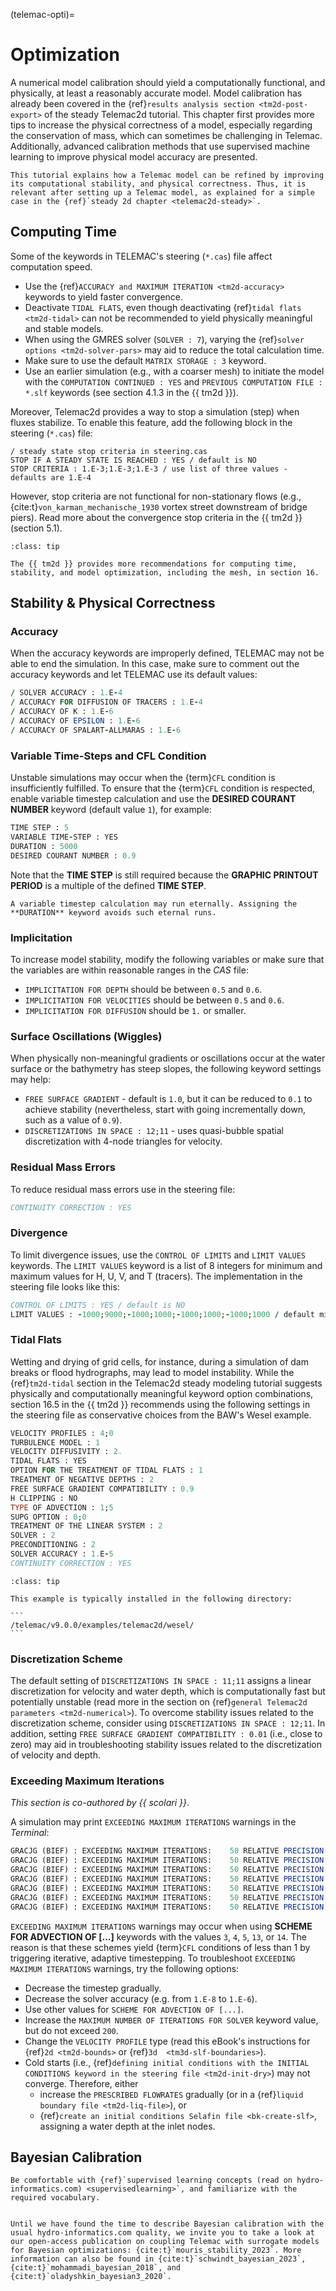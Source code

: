 (telemac-opti)=
# Optimization

A numerical model calibration should yield a computationally functional, and physically, at least a reasonably accurate model. Model calibration has already been covered in the {ref}`results analysis section <tm2d-post-export>` of the steady Telemac2d tutorial. This chapter first provides more tips to increase the physical correctness of a model, especially regarding the conservation of mass, which can sometimes be challenging in Telemac. Additionally, advanced calibration methods that use supervised machine learning to improve physical model accuracy are presented.

```{admonition} Goals and requirements
This tutorial explains how a Telemac model can be refined by improving its computational stability, and physical correctness. Thus, it is relevant after setting up a Telemac model, as explained for a simple case in the {ref}`steady 2d chapter <telemac2d-steady>`.

```


## Computing Time

Some of the keywords in TELEMAC's steering (`*.cas`) file affect computation speed.

* Use the {ref}`ACCURACY and MAXIMUM ITERATION <tm2d-accuracy>` keywords to yield faster convergence.
* Deactivate `TIDAL FLATS`, even though deactivating {ref}`tidal flats <tm2d-tidal>` can not be recommended to yield physically meaningful and stable models.
* When using the GMRES solver (`SOLVER : 7`), varying the {ref}`solver options <tm2d-solver-pars>` may aid to reduce the total calculation time.
* Make sure to use the default `MATRIX STORAGE : 3` keyword.
* Use an earlier simulation (e.g., with a coarser mesh) to initiate the model with the `COMPUTATION CONTINUED : YES` and `PREVIOUS COMPUTATION FILE : *.slf` keywords (see section 4.1.3 in the {{ tm2d }}).

Moreover, Telemac2d provides a way to stop a simulation (step) when fluxes stabilize. To enable this feature, add the following block in the steering (`*.cas`) file:

```
/ steady state stop criteria in steering.cas
STOP IF A STEADY STATE IS REACHED : YES / default is NO
STOP CRITERIA : 1.E-3;1.E-3;1.E-3 / use list of three values - defaults are 1.E-4
```

However, stop criteria are not functional for non-stationary flows (e.g., {cite:t}`von_karman_mechanische_1930` vortex street downstream of bridge piers). Read more about the convergence stop criteria in the {{ tm2d }} (section 5.1).

```{admonition} More recommendations are in the user manual
:class: tip

The {{ tm2d }} provides more recommendations for computing time, stability, and model optimization, including the mesh, in section 16.
```

## Stability & Physical Correctness


### Accuracy

When the accuracy keywords are improperly defined, TELEMAC may not be able to end the simulation. In this case, make sure to comment out the accuracy keywords and let TELEMAC use its default values:

```fortran
/ SOLVER ACCURACY : 1.E-4
/ ACCURACY FOR DIFFUSION OF TRACERS : 1.E-4
/ ACCURACY OF K : 1.E-6
/ ACCURACY OF EPSILON : 1.E-6
/ ACCURACY OF SPALART-ALLMARAS : 1.E-6
```

### Variable Time-Steps and CFL Condition

Unstable simulations may occur when the {term}`CFL` condition is insufficiently fulfilled. To ensure that the {term}`CFL` condition is respected, enable variable timestep calculation and use the **DESIRED COURANT NUMBER** keyword (default value `1`), for example:

```fortran
TIME STEP : 5
VARIABLE TIME-STEP : YES
DURATION : 5000
DESIRED COURANT NUMBER : 0.9
```

Note that the **TIME STEP** is still required because the **GRAPHIC PRINTOUT PERIOD** is a multiple of the defined **TIME STEP**.

```{admonition} Use the DURATION keyword
A variable timestep calculation may run eternally. Assigning the **DURATION** keyword avoids such eternal runs.
```

### Implicitation
To increase model stability, modify the following variables or make sure that the variables are within reasonable ranges in the *CAS* file:

* `IMPLICITATION FOR DEPTH` should be between `0.5` and `0.6`.
* `IMPLICITATION FOR VELOCITIES` should be between `0.5` and `0.6`.
* `IMPLICITATION FOR DIFFUSION` should be `1.` or smaller.

### Surface Oscillations (Wiggles)
When physically non-meaningful gradients or oscillations occur at the water surface or the bathymetry has steep slopes, the following keyword settings may help:

* `FREE SURFACE GRADIENT` - default is `1.0`, but it can be reduced to `0.1` to achieve stability (nevertheless, start with going incrementally down, such as a value of `0.9`).
* `DISCRETIZATIONS IN SPACE : 12;11` - uses quasi-bubble spatial discretization with 4-node triangles for velocity.

### Residual Mass Errors
To reduce residual mass errors use in the steering file:

```fortran
CONTINUITY CORRECTION : YES
```

### Divergence

To limit divergence issues, use the `CONTROL OF LIMITS` and `LIMIT VALUES` keywords. The `LIMIT VALUES` keyword is a list of 8 integers for minimum and maximum values for H, U, V, and T (tracers). The implementation in the steering file looks like this:

```fortran
CONTROL OF LIMITS : YES / default is NO
LIMIT VALUES : -1000;9000;-1000;1000;-1000;1000;-1000;1000 / default mins and max for H, U, V, tracer
```

### Tidal Flats

Wetting and drying of grid cells, for instance, during a simulation of dam breaks or flood hydrographs, may lead to model instability. While the {ref}`tm2d-tidal` section in the Telemac2d steady modeling tutorial suggests physically and computationally meaningful keyword option combinations, section 16.5 in the {{ tm2d }} recommends using the following settings in the steering file as conservative choices from the BAW's Wesel example.

```fortran
VELOCITY PROFILES : 4;0
TURBULENCE MODEL : 1
VELOCITY DIFFUSIVITY : 2.
TIDAL FLATS : YES
OPTION FOR THE TREATMENT OF TIDAL FLATS : 1
TREATMENT OF NEGATIVE DEPTHS : 2
FREE SURFACE GRADIENT COMPATIBILITY : 0.9
H CLIPPING : NO
TYPE OF ADVECTION : 1;5
SUPG OPTION : 0;0
TREATMENT OF THE LINEAR SYSTEM : 2
SOLVER : 2
PRECONDITIONING : 2
SOLVER ACCURACY : 1.E-5
CONTINUITY CORRECTION : YES
```

````{admonition} How to find the Wesel example
:class: tip

This example is typically installed in the following directory:

```
/telemac/v9.0.0/examples/telemac2d/wesel/
```
````


### Discretization Scheme

The default setting of `DISCRETIZATIONS IN SPACE : 11;11` assigns a linear discretization for velocity and water depth, which is computationally fast but potentially unstable (read more in the section on {ref}`general Telemac2d parameters <tm2d-numerical>`). To overcome stability issues related to the discretization scheme, consider using `DISCRETIZATIONS IN SPACE : 12;11`. In addition, setting `FREE SURFACE GRADIENT COMPATIBILITY : 0.01` (i.e., close to zero) may aid in troubleshooting stability issues related to the discretization of velocity and depth.


### Exceeding Maximum Iterations
*This section is co-authored by {{ scolari }}*.

A simulation may print `EXCEEDING MAXIMUM ITERATIONS` warnings in the *Terminal*:

```fortran
GRACJG (BIEF) : EXCEEDING MAXIMUM ITERATIONS:    50 RELATIVE PRECISION:  0.7234532E-01
GRACJG (BIEF) : EXCEEDING MAXIMUM ITERATIONS:    50 RELATIVE PRECISION:  NaN
GRACJG (BIEF) : EXCEEDING MAXIMUM ITERATIONS:    50 RELATIVE PRECISION:  NaN
GRACJG (BIEF) : EXCEEDING MAXIMUM ITERATIONS:    50 RELATIVE PRECISION:  NaN
GRACJG (BIEF) : EXCEEDING MAXIMUM ITERATIONS:    50 RELATIVE PRECISION:  NaN
GRACJG (BIEF) : EXCEEDING MAXIMUM ITERATIONS:    50 RELATIVE PRECISION:  NaN
GRACJG (BIEF) : EXCEEDING MAXIMUM ITERATIONS:    50 RELATIVE PRECISION:  NaN
```

`EXCEEDING MAXIMUM ITERATIONS` warnings may occur when using **SCHEME FOR ADVECTION OF [...]** keywords with the values `3`, `4`, `5`, `13`, or `14`. The reason is that these schemes yield {term}`CFL` conditions of less than 1 by triggering iterative, adaptive timestepping. To troubleshoot `EXCEEDING MAXIMUM ITERATIONS` warnings, try the following options:

*	Decrease the timestep gradually.
*	Decrease the solver accuracy (e.g. from `1.E-8` to `1.E-6`).
* Use other values for `SCHEME FOR ADVECTION OF [...]`.
*	Increase the `MAXIMUM NUMBER OF ITERATIONS FOR SOLVER` keyword value, but do not exceed `200`.
*	Change the `VELOCITY PROFILE` type (read this eBook's instructions for {ref}`2d <tm2d-bounds>` or {ref}`3d  <tm3d-slf-boundaries>`).
*	Cold starts (i.e., {ref}`defining initial conditions with the INITIAL CONDITIONS keyword in the steering file <tm2d-init-dry>`) may not converge. Therefore, either
    -	increase the `PRESCRIBED FLOWRATES` gradually (or in a {ref}`liquid boundary file <tm2d-liq-file>`), or
    -	{ref}`create an initial conditions Selafin file <bk-create-slf>`, assigning a water depth at the inlet nodes.


## Bayesian Calibration

```{admonition} Requirements
Be comfortable with {ref}`supervised learning concepts (read on hydro-informatics.com) <supervisedlearning>`, and familiarize with the required vocabulary.

```


```{admonition} This section is under construction

Until we have found the time to describe Bayesian calibration with the usual hydro-informatics.com quality, we invite you to take a look at our open-access publication on coupling Telemac with surrogate models for Bayesian optimizations: {cite:t}`mouris_stability_2023`. More information can also be found in {cite:t}`schwindt_bayesian_2023`, {cite:t}`mohammadi_bayesian_2018`, and {cite:t}`oladyshkin_bayesian3_2020`.

```

